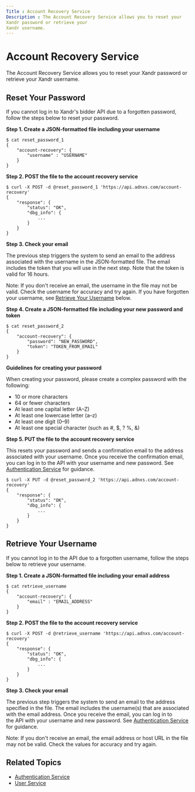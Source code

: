 ```yaml
---
Title : Account Recovery Service
Description : The Account Recovery Service allows you to reset your
Xandr password or retrieve your
Xandr username.
---
```



# Account Recovery Service



The Account Recovery Service allows you to reset your
Xandr password or retrieve your
Xandr username.
 


## Reset Your Password

If you cannot log in to Xandr's bidder API due
to a forgotten password, follow the steps below to reset your password.

**Step 1. Create a JSON-formatted file including your username**

``` pre
$ cat reset_password_1
{
    "account-recovery": {
        "username" : "USERNAME"
    }
}
```

**Step 2. POST the file to the account recovery service**

``` pre
$ curl -X POST -d @reset_password_1 'https://api.adnxs.com/account-recovery'
{
    "response": {
        "status": "OK",
        "dbg_info": {
            ...
        }
    }
}
```

**Step 3. Check your email**

The previous step triggers the system to send an email to the address
associated with the username in the JSON-formatted file. The email
includes the token that you will use in the next step. Note that the
token is valid for 16 hours.



Note: If you don't receive an email,
the username in the file may not be valid. Check the username for
accuracy and try again. If you have forgotten your username, see
<a href="account-recovery-service.html#ID-00000fc0__retrieve"
class="xref">Retrieve Your Username</a> below.



**Step 4. Create a JSON-formatted file including your new password and
token**

``` pre
$ cat reset_password_2
{
    "account-recovery": {
        "password": "NEW_PASSWORD",
        "token": "TOKEN_FROM_EMAIL"
    }
}
```

**Guidelines for creating your password**

When creating your password, please create a complex password with the
following:

- 10 or more characters
- 64 or fewer characters
- At least one capital letter (A–Z)
- At least one lowercase letter (a–z)
- At least one digit (0–9)
- At least one special character (such as \#, $, ? %, &)

**Step 5. PUT the file to the account recovery service**

This resets your password and sends a confirmation email to the address
associated with your username. Once you receive the confirmation email,
you can log in to the API with your username and new password. See <a
href="https://docs.xandr.com/bundle/xandr-bidders/page/authentication-service.html"
class="xref" target="_blank">Authentication Service</a> for guidance.

``` pre
$ curl -X PUT -d @reset_password_2 'https://api.adnxs.com/account-recovery'
{
    "response": {
        "status": "OK",
        "dbg_info": {
            ...
        }
    }
}
```



<div id="ID-00000fc0__retrieve" >

## Retrieve Your Username

If you cannot log in to the API due to a forgotten username, follow the
steps below to retrieve your username.

**Step 1. Create a JSON-formatted file including your email address**

``` pre
$ cat retrieve_username
{
    "account-recovery": {
        "email" : "EMAIL_ADDRESS"
    }
}
```

**Step 2. POST the file to the account recovery service**

``` pre
$ curl -X POST -d @retrieve_username 'https://api.adnxs.com/account-recovery'
{
    "response": {
        "status": "OK",
        "dbg_info": {
            ... 
        }
    }
}
```

**Step 3. Check your email**

The previous step triggers the system to send an email to the address
specified in the file. The email includes the username(s) that are
associated with the email address. Once you receive the email, you can
log in to the API with your username and new password. See <a
href="https://docs.xandr.com/bundle/xandr-bidders/page/authentication-service.html"
class="xref" target="_blank">Authentication Service</a> for guidance.



Note: If you don't receive an email,
the email address or host URL in the file may not be valid. Check the
values for accuracy and try again.







## Related Topics

- <a href="authentication-service.html" class="xref">Authentication
  Service</a>
- <a href="user-service.html" class="xref">User Service</a>






